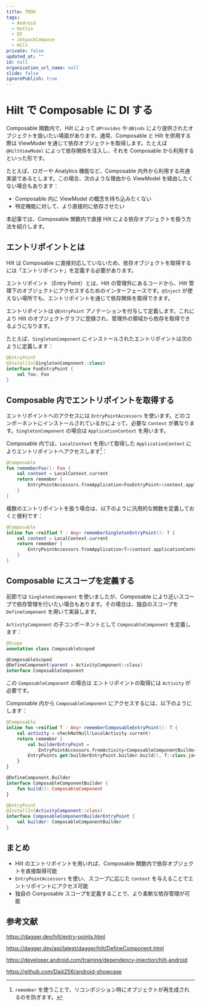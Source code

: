 ```yaml
---
title: TODO
tags:
  - Android
  - Kotlin
  - DI
  - JetpackCompose
  - Hilt
private: false
updated_at: ""
id: null
organization_url_name: null
slide: false
ignorePublish: true
---
```


# Hilt で Composable に DI する

Composable 関数内で、Hilt によって `@Provides` や `@Binds` により提供されたオブジェクトを扱いたい場面があります。通常、Composable と Hilt を併用する際は ViewModel を通じて依存オブジェクトを取得します。たとえば `@HiltViewModel` によって依存関係を注入し、それを Composable から利用するといった形です。

たとえば、ロガーや Analytics 機能など、Composable 内外から利用する共通実装であるとします。この場合、次のような理由から ViewModel を経由したくない場合もあります：

- Composable 内に ViewModel の概念を持ち込みたくない
- 特定機能に対して、より直接的に依存させたい

本記事では、Composable 関数内で直接 Hilt による依存オブジェクトを扱う方法を紹介します。

## エントリポイントとは

Hilt は Composable に直接対応していないため、依存オブジェクトを取得するには「エントリポイント」を定義する必要があります。

エントリポイント（Entry Point）とは、Hilt の管理外にあるコードから、Hilt 管理下のオブジェクトにアクセスするためのインターフェースです。`@Inject` が使えない場所でも、エントリポイントを通じて依存関係を取得できます。

エントリポイントは `@EntryPoint` アノテーションを付与して定義します。これにより Hilt のオブジェクトグラフに登録され、管理外の領域から依存を取得できるようになります。

たとえば、`SingletonComponent` にインストールされたエントリポイントは次のように定義します：

```kotlin
@EntryPoint
@InstallIn(SingletonComponent::class)
interface FooEntryPoint {
    val foo: Foo
}
```

## Composable 内でエントリポイントを取得する

エントリポイントへのアクセスには `EntryPointAccessors` を使います。どのコンポーネントにインストールされているかによって、必要な `Context` が異なります。`SingletonComponent` の場合は `ApplicationContext` を用います。

Composable 内では、`LocalContext` を用いて取得した `ApplicationContext` によりエントリポイントへアクセスします[^remember]：

[^remember]: `remember` を使うことで、リコンポジション時にオブジェクトが再生成されるのを防ぎます。

```kotlin
@Composable
fun rememberFoo(): Foo {
    val context = LocalContext.current
    return remember {
        EntryPointAccessors.fromApplication<FooEntryPoint>(context.applicationContext).foo
    }
}
```

複数のエントリポイントを扱う場合は、以下のように汎用的な関数を定義しておくと便利です：

```kotlin
@Composable
inline fun <reified T : Any> rememberSingletonEntryPoint(): T {
    val context = LocalContext.current
    return remember {
        EntryPointAccessors.fromApplication<T>(context.applicationContext)
    }
}
```

## Composable にスコープを定義する

前節では `SingletonComponent` を使いましたが、Composable により近いスコープで依存管理を行いたい場合もあります。その場合は、独自のスコープを `DefineComponent` を用いて実装します。

`ActivityComponent` の子コンポーネントとして `ComposableComponent` を定義します：

```kotlin
@Scope
annotation class ComposableScoped

@ComposableScoped
@DefineComponent(parent = ActivityComponent::class)
interface ComposableComponent
```

この `ComposableComponent` の場合は エントリポイントの取得には `Activity` が必要です。

Composable 内から `ComposableComponent` にアクセスするには、以下のようにします：

```kotlin
@Composable
inline fun <reified T : Any> rememberComposableEntryPoint(): T {
    val activity = checkNotNull(LocalActivity.current)
    return remember {
        val builderEntryPoint =
            EntryPointAccessors.fromActivity<ComposableComponentBuilderEntryPoint>(activity)
        EntryPoints.get(builderEntryPoint.builder.build(), T::class.java)
    }
}

@DefineComponent.Builder
interface ComposableComponentBuilder {
    fun build(): ComposableComponent
}

@EntryPoint
@InstallIn(ActivityComponent::class)
interface ComposableComponentBuilderEntryPoint {
    val builder: ComposableComponentBuilder
}
```

## まとめ

- Hilt のエントリポイントを用いれば、Composable 関数内で依存オブジェクトを直接取得可能
- `EntryPointAccessors` を使い、スコープに応じた `Context` を与えることでエントリポイントにアクセス可能
- 独自の Composable スコープを定義することで、より柔軟な依存管理が可能

## 参考文献

https://dagger.dev/hilt/entry-points.html

https://dagger.dev/api/latest/dagger/hilt/DefineComponent.html

https://developer.android.com/training/dependency-injection/hilt-android

https://github.com/Daiji256/android-showcase
